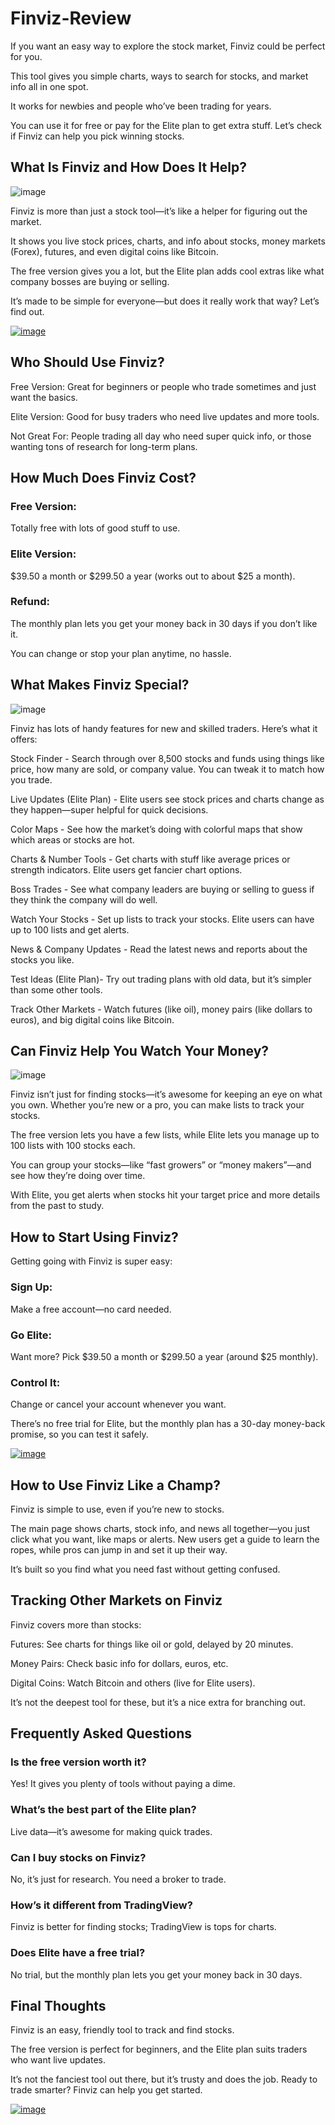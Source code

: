 # Finviz-Review

If you want an easy way to explore the stock market, Finviz could be perfect for you. 

This tool gives you simple charts, ways to search for stocks, and market info all in one spot. 

It works for newbies and people who’ve been trading for years. 

You can use it for free or pay for the Elite plan to get extra stuff. Let’s check if Finviz can help you pick winning stocks.

## What Is Finviz and How Does It Help?

![image](https://github.com/user-attachments/assets/7b1af35a-f318-45ef-92a6-6536e4c631dc)


Finviz is more than just a stock tool—it’s like a helper for figuring out the market. 

It shows you live stock prices, charts, and info about stocks, money markets (Forex), futures, and even digital coins like Bitcoin. 

The free version gives you a lot, but the Elite plan adds cool extras like what company bosses are buying or selling. 

It’s made to be simple for everyone—but does it really work that way? Let’s find out.

[![image](https://github.com/user-attachments/assets/fe9aa32c-6cdf-42d9-8136-38804563e88a)](https://www.bloggersideas.com/Recommended/bifinviz/)

## Who Should Use Finviz?

Free Version: Great for beginners or people who trade sometimes and just want the basics.

Elite Version: Good for busy traders who need live updates and more tools.

Not Great For: People trading all day who need super quick info, or those wanting tons of research for long-term plans.

## How Much Does Finviz Cost?

### Free Version: 

Totally free with lots of good stuff to use.

### Elite Version: 

$39.50 a month or $299.50 a year (works out to about $25 a month).

### Refund: 

The monthly plan lets you get your money back in 30 days if you don’t like it.

You can change or stop your plan anytime, no hassle.

## What Makes Finviz Special?

![image](https://github.com/user-attachments/assets/ad271974-8e37-4b74-a48b-4104cf3153cf)


Finviz has lots of handy features for new and skilled traders. Here’s what it offers:

Stock Finder - Search through over 8,500 stocks and funds using things like price, how many are sold, or company value. You can tweak it to match how you trade.

Live Updates (Elite Plan) - Elite users see stock prices and charts change as they happen—super helpful for quick decisions.

Color Maps - See how the market’s doing with colorful maps that show which areas or stocks are hot.

Charts & Number Tools - Get charts with stuff like average prices or strength indicators. Elite users get fancier chart options.

Boss Trades - See what company leaders are buying or selling to guess if they think the company will do well.

Watch Your Stocks - Set up lists to track your stocks. Elite users can have up to 100 lists and get alerts.

News & Company Updates - Read the latest news and reports about the stocks you like.

Test Ideas (Elite Plan)- Try out trading plans with old data, but it’s simpler than some other tools.

Track Other Markets - Watch futures (like oil), money pairs (like dollars to euros), and big digital coins like Bitcoin.

## Can Finviz Help You Watch Your Money?

![image](https://github.com/user-attachments/assets/ca860dbc-ea45-43fd-b5a0-4b1961422fcc)


Finviz isn’t just for finding stocks—it’s awesome for keeping an eye on what you own. Whether you’re new or a pro, you can make lists to track your stocks. 

The free version lets you have a few lists, while Elite lets you manage up to 100 lists with 100 stocks each. 

You can group your stocks—like “fast growers” or “money makers”—and see how they’re doing over time. 

With Elite, you get alerts when stocks hit your target price and more details from the past to study.

## How to Start Using Finviz?

Getting going with Finviz is super easy:

### Sign Up: 

Make a free account—no card needed.

### Go Elite: 

Want more? Pick $39.50 a month or $299.50 a year (around $25 monthly).

### Control It: 

Change or cancel your account whenever you want.

There’s no free trial for Elite, but the monthly plan has a 30-day money-back promise, so you can test it safely.

[![image](https://github.com/user-attachments/assets/fe9aa32c-6cdf-42d9-8136-38804563e88a)](https://www.bloggersideas.com/Recommended/bifinviz/)

## How to Use Finviz Like a Champ?

Finviz is simple to use, even if you’re new to stocks. 

The main page shows charts, stock info, and news all together—you just click what you want, like maps or alerts. New users get a guide to learn the ropes, while pros can jump in and set it up their way. 

It’s built so you find what you need fast without getting confused.

## Tracking Other Markets on Finviz

Finviz covers more than stocks:

Futures: See charts for things like oil or gold, delayed by 20 minutes.

Money Pairs: Check basic info for dollars, euros, etc.

Digital Coins: Watch Bitcoin and others (live for Elite users).

It’s not the deepest tool for these, but it’s a nice extra for branching out.

## Frequently Asked Questions

### Is the free version worth it?

Yes! It gives you plenty of tools without paying a dime.

### What’s the best part of the Elite plan?

Live data—it’s awesome for making quick trades.

### Can I buy stocks on Finviz?

No, it’s just for research. You need a broker to trade.

### How’s it different from TradingView?

Finviz is better for finding stocks; TradingView is tops for charts.

### Does Elite have a free trial?

No trial, but the monthly plan lets you get your money back in 30 days.

## Final Thoughts

Finviz is an easy, friendly tool to track and find stocks. 

The free version is perfect for beginners, and the Elite plan suits traders who want live updates. 

It’s not the fanciest tool out there, but it’s trusty and does the job. Ready to trade smarter? Finviz can help you get started.

[![image](https://github.com/user-attachments/assets/fe9aa32c-6cdf-42d9-8136-38804563e88a)](https://www.bloggersideas.com/Recommended/bifinviz/)
